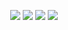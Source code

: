 <p align="center">
    <a href="https://hanifmu.com" target="_blank"><img src="https://img.icons8.com/clouds/100/000000/domain.png" /></a>
    <a href="https://www.linkedin.com/in/hanifmu" target="_blank"><img src="https://img.icons8.com/clouds/100/000000/linkedin.png"/></a>
    <a href="https://github.com/muhammadhanif/" target="_blank"><img src="https://img.icons8.com/clouds/100/000000/github.png"/></a>
    <a href="https://hanifmu.com/posts/" target="_blank"><img src="https://img.icons8.com/clouds/100/000000/web.png"/></a>
</p>
